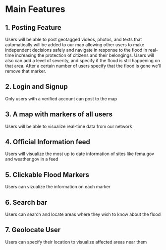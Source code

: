 # Main Features

## 1. Posting Feature

Users will be able to post geotagged videos, photos, and texts that automatically will be added to our map allowing other users to make independent decisions safely and navigate in response to the flood in real-time increasing the protection of citizens and their belongings.
Users will also can add a level of severity, and specify if the flood is still happening on that area. After a certain number of users specify that the flood is gone we'll remove that marker.



## 2. Login and Signup

Only users with a verified account can post to the map

## 3. A map with markers of all users

Users will be able to visualize real-time data from our network

## 4. Official Information feed

Users will visualize the most up to date information of sites like fema.gov and weather.gov in a feed

## 5. Clickable Flood Markers

Users can vizualize the information on each marker

## 6. Search bar

Users can search and locate areas where they wish to know about the flood

## 7. Geolocate User

Users can specify their location to visualize affected areas near them  


